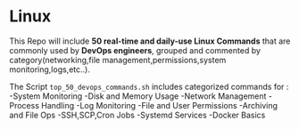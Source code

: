 # Linux
This Repo will include **50 real-time and daily-use Linux Commands** that are commonly used by **DevOps engineers**, grouped and commented by category(networking,file management,permissions,system monitoring,logs,etc..).

The Script `top_50_devops_commands.sh` includes categorized commands for :
    -System Monitoring
    -Disk and Memory Usage
    -Network Management
    -Process Handling
    -Log Monitoring
    -File and User Permissions
    -Archiving and File Ops
    -SSH,SCP,Cron Jobs
    -Systemd Services
    -Docker  Basics
